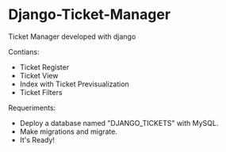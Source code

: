 # Django-Ticket-Manager
Ticket Manager developed with django

Contians:
- Ticket Register
- Ticket View
- Index with Ticket Previsualization
- Ticket Filters

Requeriments:
- Deploy a database named "DJANGO_TICKETS" with MySQL.
- Make migrations and migrate.
- It's Ready!
